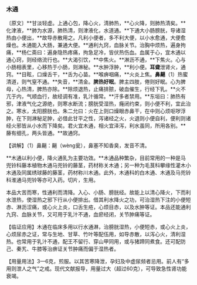 ### 木通

〔原文〕**甘淡轻虚。上通心包，降心火，清肺热，**心火降，则肺热清矣。**化津液，**肺为水源，肺热清，则津液化，水道通。**下通大小肠膀胱，导诸湿热由小便出，**故导赤散用之。凡利小便者，多不利大便，以小水愈通，大便愈燥也。木通能入大肠，兼通大便。**通利九窍，血脉关节。治胸中烦热，遍身拘痛，**杨仁斋曰：遍身隐热疼痛，拘急足冷，皆伏热伤血。血属于心，宜木通以通心窍，则经络流行也。**大渴引饮，**中焦火。**淋沥不通，**下焦火。心与小肠相表里，心移热于小肠，则淋秘。**水肿浮肿，**利小便。**耳聋**泄肾火，通窍。**目眩，口燥舌干，**舌为心苗。**喉痹咽痛，**火炎上焦。**鼻齆**（1）热蜜清道，则气窒不通。**失音，**清金。**脾热好眠**。脾主四肢，倦则好眠。心为脾母，心热清，脾热亦除。**除烦退热，止痛排脓，破血催生，行经下乳。**火不亢于内，气顺血行，故经调有准，乳汁循常。**汗多者禁用。**东垣曰：肺热有邪，津液气化之源绝，则寒水断流；膀胱受湿热，癃闭约束，则小便不利，宜此治之。寒水，太阳膀胱也。朱二允曰：火在上则口燥眼赤鼻干，在中则心烦呕哕浮肿，在下则淋秘足肿，必借此甘平之性，泻诸经之火，火退则小便自利，便利则诸经火邪皆从小水而下降矣。君火宜木通，相火宜泽泻，利水虽同，所用各别。**藤有细孔，两头皆通。**故通窍。

【讲解】（1）鼻齆：齆（wèng瓮），鼻塞不知香臭，发音不清。

**木通以利小便，降火通乳为主要功效。**木通品种繁杂，目前常用的一种是马兜铃科藤本植物木通马兜铃的藤茎，药材称关木通；另一种为毛茛科攀缘性灌木小木通及同属绣球藤的藤茎，药材称川木通。此外，木通科的白木通、木通及马兜铃科淮通马兜铃等亦可入药。切片，生用。

本品大苦而寒，性通利而清降。入心、小肠、膀胱经。故能上以清心降火，下而利水泄热，使湿热之邪下行从小便排出。借其利水降火之功，可治湿热下注的小便短赤、淋沥涩痛，或心火上炎，口舌生疮，心烦目赤，以及水肿等证。本品还能通利九窍、血脉关节，又可用于乳汁不通，血瘀经闭，关节肿痛等证。

【临证应用】木通在临床多用以行水通淋，治膀胱湿热，小便短赤，或心火上炎，心烦尿赤之证，常与生地、甘草、竹叶等配伍用，如导赤散，以泻心火，清利湿热。也常用于乳汁不通，配王不留行、穿山甲同用，或与猪蹄同煮食。还可配防己、秦艽、牛膝等治痹证关节肿痛而偏于湿热者。

【用量用法】3—6克，煎服。以其苦寒降泄，孕妇及中虚尿频者忌用。前人有“多用则泄人之气”之戒。现代文献报导，用量过大（超过60克），可导致急性肾功能衰竭。
